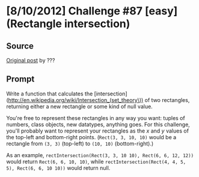 # [8/10/2012] Challenge #87 [easy] (Rectangle intersection)

## Source

[Original post](https://old.reddit.com/r/dailyprogrammer/comments/y26pr/8102012_challenge_87_easy_rectangle_intersection/) by ???

## Prompt

Write a function that calculates the [intersection](http://en.wikipedia.org/wiki/Intersection_(set_theory\)) of two rectangles, returning either a new rectangle or some kind of null value.

You're free to represent these rectangles in any way you want: tuples of numbers, class objects, new datatypes, anything goes. For this challenge, you'll probably want to represent your rectangles as the *x* and *y* values of the top-left and bottom-right points. (`Rect(3, 3, 10, 10)` would be a rectangle from `(3, 3)` (top-left) to `(10, 10)` (bottom-right).)

As an example, `rectIntersection(Rect(3, 3, 10 10), Rect(6, 6, 12, 12))` would return `Rect(6, 6, 10, 10)`, while `rectIntersection(Rect(4, 4, 5, 5), Rect(6, 6, 10 10))` would return null.
